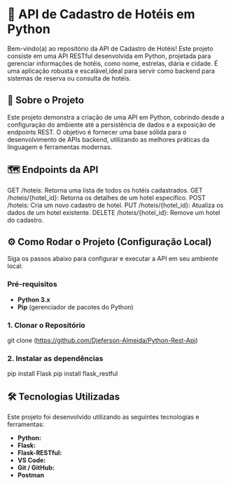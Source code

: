 # 🏨 API de Cadastro de Hotéis em Python

Bem-vindo(a) ao repositório da API de Cadastro de Hotéis! Este projeto consiste em uma API RESTful desenvolvida em Python, projetada para gerenciar informações de hotéis,
como nome, estrelas, diária e cidade. É uma aplicação robusta e escalável,ideal para servir como backend para sistemas de reserva ou consulta de hotéis.

## 🚀 Sobre o Projeto

Este projeto demonstra a criação de uma API em Python, cobrindo desde a configuração do ambiente até a persistência de dados e a exposição de endpoints REST. O objetivo é fornecer uma base sólida para o desenvolvimento de APIs backend, utilizando as melhores práticas da linguagem e ferramentas modernas.

## 🗺️ Endpoints da API
GET /hoteis: Retorna uma lista de todos os hotéis cadastrados.
GET /hoteis/{hotel_id}: Retorna os detalhes de um hotel específico.
POST /hoteis: Cria um novo cadastro de hotel.
PUT /hoteis/{hotel_id}: Atualiza os dados de um hotel existente.
DELETE /hoteis/{hotel_id}: Remove um hotel do cadastro.

## ⚙️ Como Rodar o Projeto (Configuração Local)

Siga os passos abaixo para configurar e executar a API em seu ambiente local:

### Pré-requisitos
* **Python 3.x**
* **Pip** (gerenciador de pacotes do Python)

### 1. Clonar o Repositório
git clone (https://github.com/Djeferson-Almeida/Python-Rest-Api)

### 2. Instalar as dependências
pip install Flask
pip install flask_restful

## 🛠️ Tecnologias Utilizadas
Este projeto foi desenvolvido utilizando as seguintes tecnologias e ferramentas:

* **Python:** 
* **Flask:** 
* **Flask-RESTful:**
* **VS Code:** 
* **Git / GitHub:**
* **Postman**
